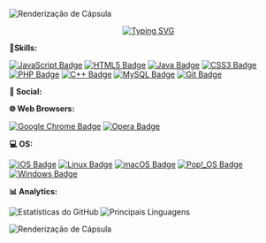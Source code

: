 ![Renderização de Cápsula](https://capsule-render.vercel.app/api?type=rounded&height=100&color=gradient)

<p align="center">
  <a href="https://git.io/typing-svg">
    <img src="https://readme-typing-svg.herokuapp.com?font=Fira+Code&size=25&pause=1000&color=1A1919&random=false&width=435&lines=Hii%2C+I'm+David+Mendes;I+study+computer+science." alt="Typing SVG">
  </a>
</p>




**🚀Skills:**

[![JavaScript Badge](https://img.shields.io/badge/JavaScript-F7DF1E?style=for-the-badge&logo=javascript&logoColor=black)](https://www.javascript.com/)
[![HTML5 Badge](https://img.shields.io/badge/HTML5-E34F26?style=for-the-badge&logo=html5&logoColor=white)](https://developer.mozilla.org/en-US/docs/Web/Guide/HTML/HTML5)
[![Java Badge](https://img.shields.io/badge/Java-ED8B00?style=for-the-badge&logo=openjdk&logoColor=white)](https://www.java.com/)
[![CSS3 Badge](https://img.shields.io/badge/CSS3-1572B6?style=for-the-badge&logo=css3&logoColor=white)](https://www.w3.org/Style/CSS/)
[![PHP Badge](https://img.shields.io/badge/PHP-777BB4?style=for-the-badge&logo=php&logoColor=white)](https://www.php.net/)
[![C++ Badge](https://img.shields.io/badge/C%2B%2B-00599C?style=for-the-badge&logo=c%2B%2B&logoColor=white)](https://www.cplusplus.com/)
[![MySQL Badge](https://img.shields.io/badge/MySQL-00000F?style=for-the-badge&logo=mysql&logoColor=white)](https://www.mysql.com/)
[![Git Badge](https://img.shields.io/badge/Git-E44C30?style=for-the-badge&logo=git&logoColor=white)](https://git-scm.com/)

**👨 Social:**



**🌐 Web Browsers:**

[![Google Chrome Badge](https://img.shields.io/badge/Google_chrome-4285F4?style=for-the-badge&logo=Google-chrome&logoColor=white)](https://www.google.com/chrome/)
[![Opera Badge](https://img.shields.io/badge/Opera-FF1B2D?style=for-the-badge&logo=Opera&logoColor=white)](https://www.opera.com/)

**💻 OS:**

[![iOS Badge](https://img.shields.io/badge/iOS-000000?style=for-the-badge&logo=ios&logoColor=white)](https://www.apple.com/ios/)
[![Linux Badge](https://img.shields.io/badge/Linux-FCC624?style=for-the-badge&logo=linux&logoColor=black)](https://www.linux.org/)
[![macOS Badge](https://img.shields.io/badge/mac%20os-000000?style=for-the-badge&logo=apple&logoColor=white)](https://www.apple.com/macos/)
[![Pop!_OS Badge](https://img.shields.io/badge/Pop!_OS-48B9C7?style=for-the-badge&logo=Pop!_OS&logoColor=white)](https://pop.system76.com/)
[![Windows Badge](https://img.shields.io/badge/Windows-0078D6?style=for-the-badge&logo=windows&logoColor=white)](https://www.microsoft.com/windows/)

**📊 Analytics:**

![Estatísticas do GitHub](https://github-readme-stats.vercel.app/api?username=DevsMendes&theme=tokyonight&show_icons=true&hide_border=true&count_private=true)
![Principais Linguagens](https://github-readme-stats.vercel.app/api/top-langs/?username=DevsMendes&theme=tokyonight&show_icons=true&hide_border=true&layout=compact)


![Renderização de Cápsula](https://capsule-render.vercel.app/api?type=rounded&height=100&color=gradient)
